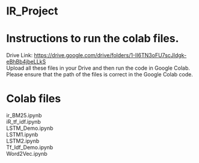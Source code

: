 # IR_Project
# Instructions to run the colab files.
Drive Link: https://drive.google.com/drive/folders/1-II6TN3oFU7scJldgk-eBhBb4jbeLLkS \
Upload all these files in your Drive and then run the code in Google Colab.\
Please ensure that the path of the files is correct in the Google Colab code.
# Colab files
ir_BM25.ipynb\
iR_tf_idf.ipynb\
LSTM_Demo.ipynb\
LSTM1.ipynb\
LSTM2.ipynb\
Tf_Idf_Demo.ipynb\
Word2Vec.ipynb
